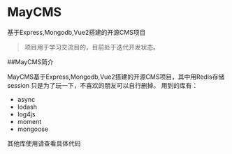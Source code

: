 # MayCMS
基于Express,Mongodb,Vue2搭建的开源CMS项目

> 项目用于学习交流目的，目前处于迭代开发状态。

##MayCMS简介

MayCMS基于Express,Mongodb,Vue2搭建的开源CMS项目，其中用Redis存储session 只是为了玩一下，不喜欢的朋友可以自行删掉。
用到的库有：
* async
* lodash
* log4js
* moment
* mongoose

其他库使用请查看具体代码